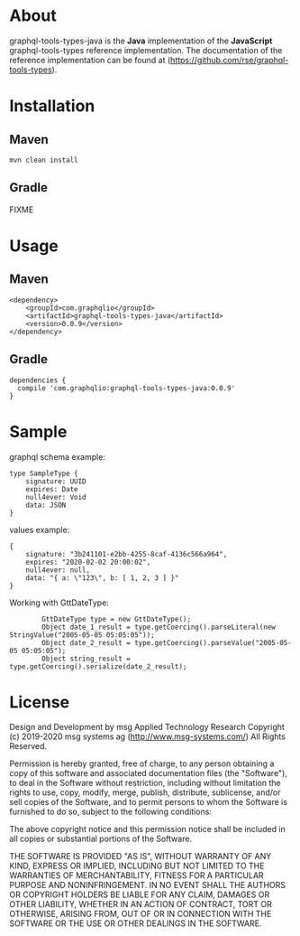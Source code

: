 # About
graphql-tools-types-java is the **Java** implementation of the **JavaScript** graphql-tools-types reference implementation. 
The documentation of the reference implementation can be found at (https://github.com/rse/graphql-tools-types). 

# Installation
## Maven 

```
mvn clean install
```

## Gradle 

FIXME

# Usage 

## Maven 
```
<dependency>
	<groupId>com.graphqlio</groupId>
	<artifactId>graphql-tools-types-java</artifactId>
	<version>0.0.9</version>
</dependency>

```

## Gradle 

```
dependencies {
  compile 'com.graphqlio:graphql-tools-types-java:0.0.9'
}
```


# Sample 

graphql schema example:

```
type SampleType {
	signature: UUID
	expires: Date
	null4ever: Void
	data: JSON
}
```

values example:

```
{
	signature: "3b241101-e2bb-4255-8caf-4136c566a964",
	expires: "2020-02-02 20:00:02",
	null4ever: null,
	data: "{ a: \"123\", b: [ 1, 2, 3 ] }"
}
```

Working with GttDateType:

```
		GttDateType type = new GttDateType();
		Object date_1_result = type.getCoercing().parseLiteral(new StringValue("2005-05-05 05:05:05"));
		Object date_2_result = type.getCoercing().parseValue("2005-05-05 05:05:05");
		Object string_result = type.getCoercing().serialize(date_2_result);
```


# License 
Design and Development by msg Applied Technology Research
Copyright (c) 2019-2020 msg systems ag (http://www.msg-systems.com/)
All Rights Reserved.
 
Permission is hereby granted, free of charge, to any person obtaining
a copy of this software and associated documentation files (the
"Software"), to deal in the Software without restriction, including
without limitation the rights to use, copy, modify, merge, publish,
distribute, sublicense, and/or sell copies of the Software, and to
permit persons to whom the Software is furnished to do so, subject to
the following conditions:
 
The above copyright notice and this permission notice shall be included
in all copies or substantial portions of the Software.
 
THE SOFTWARE IS PROVIDED "AS IS", WITHOUT WARRANTY OF ANY KIND,
EXPRESS OR IMPLIED, INCLUDING BUT NOT LIMITED TO THE WARRANTIES OF
MERCHANTABILITY, FITNESS FOR A PARTICULAR PURPOSE AND NONINFRINGEMENT.
IN NO EVENT SHALL THE AUTHORS OR COPYRIGHT HOLDERS BE LIABLE FOR ANY
CLAIM, DAMAGES OR OTHER LIABILITY, WHETHER IN AN ACTION OF CONTRACT,
TORT OR OTHERWISE, ARISING FROM, OUT OF OR IN CONNECTION WITH THE
SOFTWARE OR THE USE OR OTHER DEALINGS IN THE SOFTWARE. 
